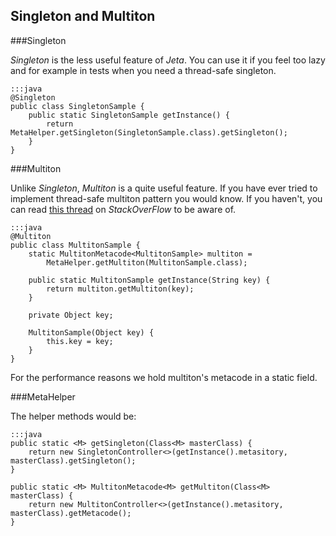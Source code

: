 <div class="page-header">
    <h2>Singleton and Multiton</h2>
</div>

###Singleton

*Singleton* is the less useful feature of *Jeta*. You can use it if you feel too lazy and for example in tests when you need a thread-safe singleton.

    :::java
    @Singleton
    public class SingletonSample {
        public static SingletonSample getInstance() {
            return MetaHelper.getSingleton(SingletonSample.class).getSingleton();
        }
    }


###Multiton

Unlike *Singleton*, *Multiton* is a quite useful feature. If you have ever tried to implement thread-safe multiton pattern you would know. If you haven't, you can read [this thread](http://stackoverflow.com/questions/11126866/thread-safe-multitons-in-java) on *StackOverFlow* to be aware of.

    :::java
    @Multiton
    public class MultitonSample {
        static MultitonMetacode<MultitonSample> multiton = 
            MetaHelper.getMultiton(MultitonSample.class);

        public static MultitonSample getInstance(String key) {
            return multiton.getMultiton(key);
        }

        private Object key;

        MultitonSample(Object key) {
            this.key = key;
        }
    }

For the performance reasons we hold multiton's metacode in a static field.


###MetaHelper

The helper methods would be:

    :::java
    public static <M> getSingleton(Class<M> masterClass) {
        return new SingletonController<>(getInstance().metasitory, masterClass).getSingleton();
    }

    public static <M> MultitonMetacode<M> getMultiton(Class<M> masterClass) {
        return new MultitonController<>(getInstance().metasitory, masterClass).getMetacode();
    }

